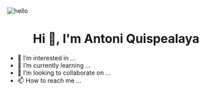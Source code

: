 <img src="https://www.rdstation.com/blog/wp-content/uploads/sites/2/2017/09/thestocks.jpg" alt="hello">
<h1 align="center" background-color="red"> Hi 👋, I'm Antoni Quispealaya </h1>


- 👀 I’m interested in ...
- 🌱 I’m currently learning ...
- 💞️ I’m looking to collaborate on ...
- 📫 How to reach me ...

<!---
NosliwKuns/NosliwKuns is a ✨ special ✨ repository because its `README.md` (this file) appears on your GitHub profile.
You can click the Preview link to take a look at your changes.
--->
